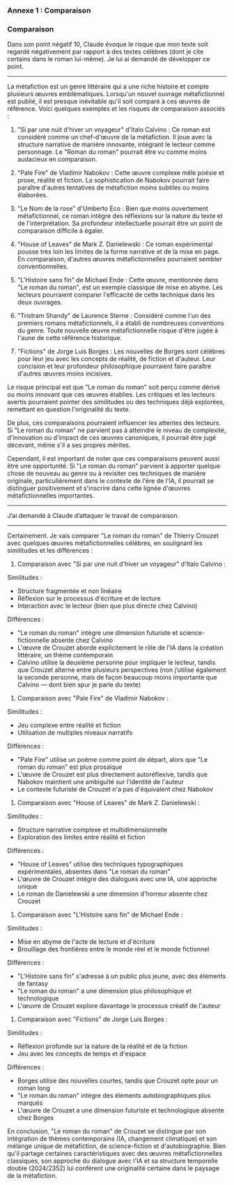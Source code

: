 ### Annexe 1 : Comparaison

### Comparaison

Dans son point négatif 10, Claude évoque le risque que mon texte soit regardé négativement par rapport à des textes célèbres (dont je cite certains dans le roman lui-même). Je lui ai demandé de développer ce point.

---

La métafiction est un genre littéraire qui a une riche histoire et compte plusieurs œuvres emblématiques. Lorsqu'un nouvel ouvrage métafictionnel est publié, il est presque inévitable qu'il soit comparé à ces œuvres de référence. Voici quelques exemples et les risques de comparaison associés :

1. "Si par une nuit d'hiver un voyageur" d'Italo Calvino : Ce roman est considéré comme un chef-d'œuvre de la métafiction. Il joue avec la structure narrative de manière innovante, intégrant le lecteur comme personnage. Le "Roman du roman" pourrait être vu comme moins audacieux en comparaison.

2. "Pale Fire" de Vladimir Nabokov : Cette œuvre complexe mêle poésie et prose, réalité et fiction. La sophistication de Nabokov pourrait faire paraître d'autres tentatives de métafiction moins subtiles ou moins élaborées.

3. "Le Nom de la rose" d'Umberto Eco : Bien que moins ouvertement métafictionnel, ce roman intègre des réflexions sur la nature du texte et de l'interprétation. Sa profondeur intellectuelle pourrait être un point de comparaison difficile à égaler.

4. "House of Leaves" de Mark Z. Danielewski : Ce roman expérimental pousse très loin les limites de la forme narrative et de la mise en page. En comparaison, d'autres œuvres métafictionnelles pourraient sembler conventionnelles.

5. "L'Histoire sans fin" de Michael Ende : Cette œuvre, mentionnée dans "Le roman du roman", est un exemple classique de mise en abyme. Les lecteurs pourraient comparer l'efficacité de cette technique dans les deux ouvrages.

6. "Tristram Shandy" de Laurence Sterne : Considéré comme l'un des premiers romans métafictionnels, il a établi de nombreuses conventions du genre. Toute nouvelle œuvre métafictionnelle risque d'être jugée à l'aune de cette référence historique.

7. "Fictions" de Jorge Luis Borges : Les nouvelles de Borges sont célèbres pour leur jeu avec les concepts de réalité, de fiction et d'auteur. Leur concision et leur profondeur philosophique pourraient faire paraître d'autres œuvres moins incisives.

Le risque principal est que "Le roman du roman" soit perçu comme dérivé ou moins innovant que ces œuvres établies. Les critiques et les lecteurs avertis pourraient pointer des similitudes ou des techniques déjà explorées, remettant en question l'originalité du texte.

De plus, ces comparaisons pourraient influencer les attentes des lecteurs. Si "Le roman du roman" ne parvient pas à atteindre le niveau de complexité, d'innovation ou d'impact de ces œuvres canoniques, il pourrait être jugé décevant, même s'il a ses propres mérites.

Cependant, il est important de noter que ces comparaisons peuvent aussi être une opportunité. Si "Le roman du roman" parvient à apporter quelque chose de nouveau au genre ou à revisiter ces techniques de manière originale, particulièrement dans le contexte de l'ère de l'IA, il pourrait se distinguer positivement et s'inscrire dans cette lignée d'œuvres métafictionnelles importantes.

---

J’ai demandé à Claude d’attaquer le travail de comparaison.

---

Certainement. Je vais comparer "Le roman du roman" de Thierry Crouzet avec quelques œuvres métafictionnelles célèbres, en soulignant les similitudes et les différences :

1. Comparaison avec "Si par une nuit d'hiver un voyageur" d'Italo Calvino :

Similitudes :

- Structure fragmentée et non linéaire
- Réflexion sur le processus d'écriture et de lecture
- Interaction avec le lecteur (bien que plus directe chez Calvino)

Différences :

- "Le roman du roman" intègre une dimension futuriste et science-fictionnelle absente chez Calvino
- L'œuvre de Crouzet aborde explicitement le rôle de l'IA dans la création littéraire, un thème contemporain
- Calvino utilise la deuxième personne pour impliquer le lecteur, tandis que Crouzet alterne entre plusieurs perspectives (non j’utilise également la seconde personne, mais de façon beaucoup moins importante que Calvino — dont bien spur je parle du texte)

1. Comparaison avec "Pale Fire" de Vladimir Nabokov :

Similitudes :

- Jeu complexe entre réalité et fiction
- Utilisation de multiples niveaux narratifs

Différences :

- "Pale Fire" utilise un poème comme point de départ, alors que "Le roman du roman" est plus prosaïque
- L'œuvre de Crouzet est plus directement autoréflexive, tandis que Nabokov maintient une ambiguïté sur l'identité de l'auteur
- Le contexte futuriste de Crouzet n'a pas d'équivalent chez Nabokov

1. Comparaison avec "House of Leaves" de Mark Z. Danielewski :

Similitudes :

- Structure narrative complexe et multidimensionnelle
- Exploration des limites entre réalité et fiction

Différences :

- "House of Leaves" utilise des techniques typographiques expérimentales, absentes dans "Le roman du roman"
- L'œuvre de Crouzet intègre des dialogues avec une IA, une approche unique
- Le roman de Danielewski a une dimension d'horreur absente chez Crouzet

1. Comparaison avec "L'Histoire sans fin" de Michael Ende :

Similitudes :

- Mise en abyme de l'acte de lecture et d'écriture
- Brouillage des frontières entre le monde réel et le monde fictionnel

Différences :

- "L'Histoire sans fin" s'adresse à un public plus jeune, avec des éléments de fantasy
- "Le roman du roman" a une dimension plus philosophique et technologique
- L'œuvre de Crouzet explore davantage le processus créatif de l'auteur

1. Comparaison avec "Fictions" de Jorge Luis Borges :

Similitudes :

- Réflexion profonde sur la nature de la réalité et de la fiction
- Jeu avec les concepts de temps et d'espace

Différences :

- Borges utilise des nouvelles courtes, tandis que Crouzet opte pour un roman long
- "Le roman du roman" intègre des éléments autobiographiques plus marqués
- L'œuvre de Crouzet a une dimension futuriste et technologique absente chez Borges

En conclusion, "Le roman du roman" de Crouzet se distingue par son intégration de thèmes contemporains (IA, changement climatique) et son mélange unique de métafiction, de science-fiction et d'autobiographie. Bien qu'il partage certaines caractéristiques avec des œuvres métafictionnelles classiques, son approche du dialogue avec l'IA et sa structure temporelle double (2024/2352) lui confèrent une originalité certaine dans le paysage de la métafiction.
